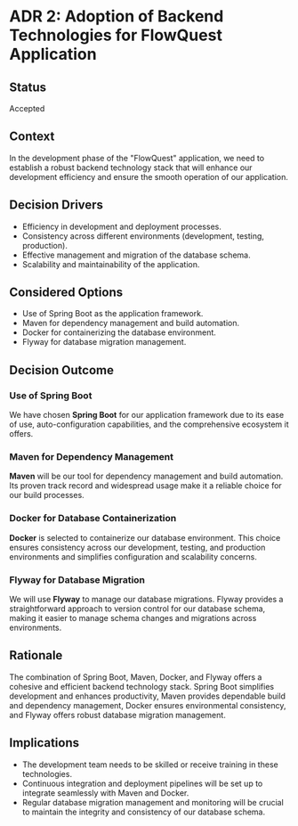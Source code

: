 # ADR 2: Adoption of Backend Technologies for FlowQuest Application

## Status
Accepted

## Context
In the development phase of the "FlowQuest" application, we need to establish a robust backend technology stack that will enhance our development efficiency and ensure the smooth operation of our application.

## Decision Drivers
- Efficiency in development and deployment processes.
- Consistency across different environments (development, testing, production).
- Effective management and migration of the database schema.
- Scalability and maintainability of the application.

## Considered Options
- Use of Spring Boot as the application framework.
- Maven for dependency management and build automation.
- Docker for containerizing the database environment.
- Flyway for database migration management.

## Decision Outcome

### Use of Spring Boot
We have chosen **Spring Boot** for our application framework due to its ease of use, auto-configuration capabilities, and the comprehensive ecosystem it offers.

### Maven for Dependency Management
**Maven** will be our tool for dependency management and build automation. Its proven track record and widespread usage make it a reliable choice for our build processes.

### Docker for Database Containerization
**Docker** is selected to containerize our database environment. This choice ensures consistency across our development, testing, and production environments and simplifies configuration and scalability concerns.

### Flyway for Database Migration
We will use **Flyway** to manage our database migrations. Flyway provides a straightforward approach to version control for our database schema, making it easier to manage schema changes and migrations across environments.

## Rationale
The combination of Spring Boot, Maven, Docker, and Flyway offers a cohesive and efficient backend technology stack. Spring Boot simplifies development and enhances productivity, Maven provides dependable build and dependency management, Docker ensures environmental consistency, and Flyway offers robust database migration management.

## Implications
- The development team needs to be skilled or receive training in these technologies.
- Continuous integration and deployment pipelines will be set up to integrate seamlessly with Maven and Docker.
- Regular database migration management and monitoring will be crucial to maintain the integrity and consistency of our database schema.